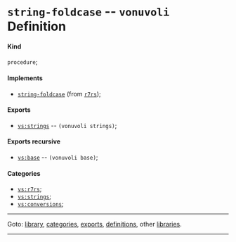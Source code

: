 

<a id='definition__vonuvoli__string-foldcase'></a>

# `string-foldcase` -- `vonuvoli` Definition


<a id='definition__vonuvoli__string-foldcase__kind'></a>

#### Kind

`procedure`;


<a id='definition__vonuvoli__string-foldcase__implements'></a>

#### Implements

 * [`string-foldcase`](../../r7rs/definitions/string-foldcase.md#definition__r7rs__string-foldcase) (from [`r7rs`](../../r7rs/_index.md#library__r7rs));


<a id='definition__vonuvoli__string-foldcase__exports'></a>

#### Exports

 * [`vs:strings`](../../vonuvoli/exports/vs_3a_strings.md#export__vonuvoli__vs_3a_strings) -- `(vonuvoli strings)`;


<a id='definition__vonuvoli__string-foldcase__exports-recursive'></a>

#### Exports recursive

 * [`vs:base`](../../vonuvoli/exports/vs_3a_base.md#export__vonuvoli__vs_3a_base) -- `(vonuvoli base)`;


<a id='definition__vonuvoli__string-foldcase__categories'></a>

#### Categories

 * [`vs:r7rs`](../../vonuvoli/categories/vs_3a_r7rs.md#category__vonuvoli__vs_3a_r7rs);
 * [`vs:strings`](../../vonuvoli/categories/vs_3a_strings.md#category__vonuvoli__vs_3a_strings);
 * [`vs:conversions`](../../vonuvoli/categories/vs_3a_conversions.md#category__vonuvoli__vs_3a_conversions);

----

Goto: [library](../../vonuvoli/_index.md#library__vonuvoli), [categories](../../vonuvoli/categories/_index.md#toc__vonuvoli__categories), [exports](../../vonuvoli/exports/_index.md#toc__vonuvoli__exports), [definitions](../../vonuvoli/definitions/_index.md#toc__vonuvoli__definitions), other [libraries](../../_libraries.md#toc__libraries).

----

